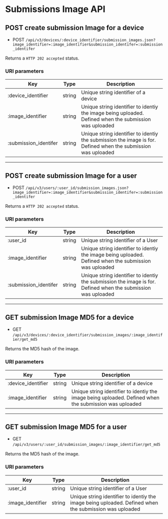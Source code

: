 # Submissions Image API


## POST create submission Image for a device

* POST `/api/v3/devices/:device_identifier/submission_images.json?image_identifier=:image_identifier&submission_identifer=:submission_identifer` 

Returns a `HTTP 202 accepted` status.

### URI parameters

Key | Type | Description
--- | --- | ---
:device_identifier | string | Unique string identifier of a device
:image_identifier | string | Unique string identifier to identiy the image being uploaded. Defined when the submission was uploaded
:submission_identifer | string | Unique string identifier to identiy the submission the image is for. Defined when the submission was uploaded

---

## POST create submission Image for a user

* POST `/api/v3/users/:user_id/submission_images.json?image_identifier=:image_identifier&submission_identifer=:submission_identifer` 

Returns a `HTTP 202 accepted` status.

### URI parameters

Key | Type | Description
--- | --- | ---
:user_id | string | Unique string identifier of a User
:image_identifier | string | Unique string identifier to identiy the image being uploaded. Defined when the submission was uploaded
:submission_identifer | string | Unique string identifier to identiy the submission the image is for. Defined when the submission was uploaded

---

## GET submission Image MD5 for a device

* GET `/api/v3/devices/:device_identifier/submission_images/:image_identifier/get_md5` 

Returns the MD5 hash of the image.

### URI parameters

Key | Type | Description
--- | --- | ---
:device_identifier | string | Unique string identifier of a device
:image_identifier | string | Unique string identifier to identiy the image being uploaded. Defined when the submission was uploaded

---

## GET submission Image MD5 for a user

* GET `/api/v3/users/:user_id/submission_images/:image_identifier/get_md5` 

Returns the MD5 hash of the image.

### URI parameters

Key | Type | Description
--- | --- | ---
:user_id | string | Unique string identifier of a User
:image_identifier | string | Unique string identifier to identiy the image being uploaded. Defined when the submission was uploaded
